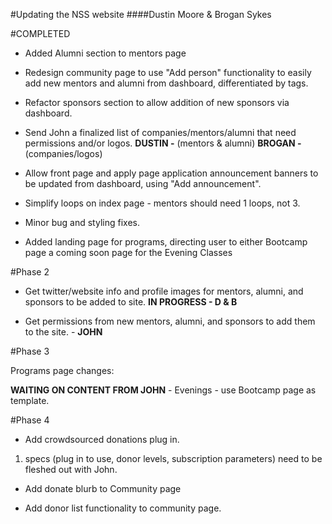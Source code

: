 #Updating the NSS website
####Dustin Moore & Brogan Sykes


#COMPLETED

- Added Alumni section to mentors page

- Redesign community page to use "Add person" functionality to easily add new mentors and alumni from dashboard, differentiated by tags. 

- Refactor sponsors section to allow addition of new sponsors via dashboard.

- Send John a finalized list of companies/mentors/alumni that need permissions and/or logos. **DUSTIN -** (mentors & alumni) **BROGAN -** (companies/logos) 

- Allow front page and apply page application announcement banners to be updated from dashboard, using "Add announcement".

- Simplify loops on index page - mentors should need 1 loops, not 3.

- Minor bug and styling fixes.

- Added landing page for programs, directing user to either Bootcamp page a coming soon page for the Evening Classes

#Phase 2

- Get twitter/website info and profile images for mentors, alumni, and sponsors to be added to site. **IN PROGRESS - D & B**

- Get permissions from new mentors, alumni, and sponsors to add them to the site. - **JOHN**

#Phase 3

Programs page changes:

 **WAITING ON CONTENT FROM JOHN** - Evenings - use Bootcamp page as template. 

#Phase 4

- Add crowdsourced donations plug in. 

 1. specs (plug in to use, donor levels, subscription parameters) need to be fleshed out with John.

- Add donate blurb to Community page

- Add donor list functionality to community page.

